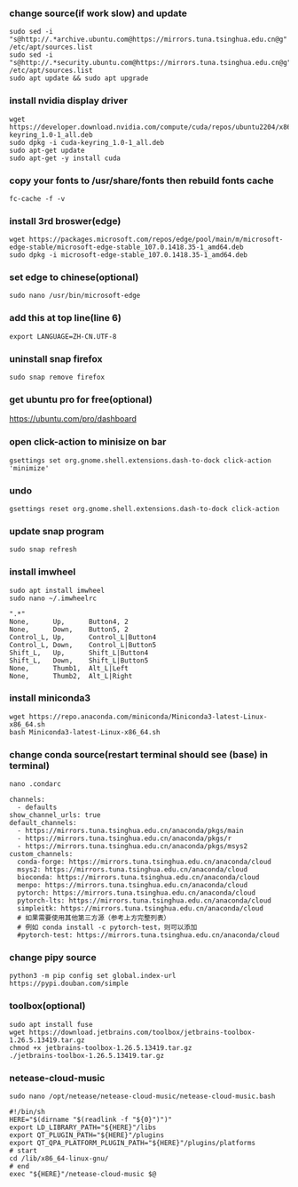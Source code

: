### change source(if work slow) and update 
```ubuntu
sudo sed -i "s@http://.*archive.ubuntu.com@https://mirrors.tuna.tsinghua.edu.cn@g" /etc/apt/sources.list
sudo sed -i "s@http://.*security.ubuntu.com@https://mirrors.tuna.tsinghua.edu.cn@g" /etc/apt/sources.list
sudo apt update && sudo apt upgrade
```

### install nvidia display driver
```ubuntu
wget https://developer.download.nvidia.com/compute/cuda/repos/ubuntu2204/x86_64/cuda-keyring_1.0-1_all.deb
sudo dpkg -i cuda-keyring_1.0-1_all.deb
sudo apt-get update
sudo apt-get -y install cuda
```

### copy your fonts to /usr/share/fonts then rebuild fonts cache
```ubuntu
fc-cache -f -v
```

### install 3rd broswer(edge)
```ubuntu
wget https://packages.microsoft.com/repos/edge/pool/main/m/microsoft-edge-stable/microsoft-edge-stable_107.0.1418.35-1_amd64.deb
sudo dpkg -i microsoft-edge-stable_107.0.1418.35-1_amd64.deb
```

### set edge to chinese(optional)
```ubuntu
sudo nano /usr/bin/microsoft-edge
```
### add this at top line(line 6)
```ubuntu
export LANGUAGE=ZH-CN.UTF-8
```

### uninstall snap firefox
```ubuntu
sudo snap remove firefox
```
### get ubuntu pro for free(optional)
https://ubuntu.com/pro/dashboard

### open click-action to minisize on bar
```ubuntu
gsettings set org.gnome.shell.extensions.dash-to-dock click-action 'minimize'
```
### undo
```ubuntu
gsettings reset org.gnome.shell.extensions.dash-to-dock click-action
```

### update snap program
```ubuntu
sudo snap refresh
```

### install imwheel
```ubuntu
sudo apt install imwheel
sudo nano ~/.imwheelrc
```

```ubuntu
".*"
None,      Up,      Button4, 2
None,      Down,    Button5, 2
Control_L, Up,      Control_L|Button4
Control_L, Down,    Control_L|Button5
Shift_L,   Up,      Shift_L|Button4
Shift_L,   Down,    Shift_L|Button5
None,      Thumb1,  Alt_L|Left
None,      Thumb2,  Alt_L|Right
```
### install miniconda3
```ubuntu
wget https://repo.anaconda.com/miniconda/Miniconda3-latest-Linux-x86_64.sh
bash Miniconda3-latest-Linux-x86_64.sh
```

### change conda source(restart terminal should see (base) in terminal)
```ubuntu
nano .condarc
```
```ubuntu
channels:
  - defaults
show_channel_urls: true
default_channels:
  - https://mirrors.tuna.tsinghua.edu.cn/anaconda/pkgs/main
  - https://mirrors.tuna.tsinghua.edu.cn/anaconda/pkgs/r
  - https://mirrors.tuna.tsinghua.edu.cn/anaconda/pkgs/msys2
custom_channels:
  conda-forge: https://mirrors.tuna.tsinghua.edu.cn/anaconda/cloud
  msys2: https://mirrors.tuna.tsinghua.edu.cn/anaconda/cloud
  bioconda: https://mirrors.tuna.tsinghua.edu.cn/anaconda/cloud
  menpo: https://mirrors.tuna.tsinghua.edu.cn/anaconda/cloud
  pytorch: https://mirrors.tuna.tsinghua.edu.cn/anaconda/cloud
  pytorch-lts: https://mirrors.tuna.tsinghua.edu.cn/anaconda/cloud
  simpleitk: https://mirrors.tuna.tsinghua.edu.cn/anaconda/cloud
  # 如果需要使用其他第三方源（参考上方完整列表）
  # 例如 conda install -c pytorch-test，则可以添加
  #pytorch-test: https://mirrors.tuna.tsinghua.edu.cn/anaconda/cloud
```

### change pipy source
```ubuntu
python3 -m pip config set global.index-url https://pypi.douban.com/simple
```

### toolbox(optional)
```ubuntu
sudo apt install fuse
wget https://download.jetbrains.com/toolbox/jetbrains-toolbox-1.26.5.13419.tar.gz
chmod +x jetbrains-toolbox-1.26.5.13419.tar.gz
./jetbrains-toolbox-1.26.5.13419.tar.gz
```
### netease-cloud-music
```ubuntu
sudo nano /opt/netease/netease-cloud-music/netease-cloud-music.bash
```

```ubuntu
#!/bin/sh
HERE="$(dirname "$(readlink -f "${0}")")"
export LD_LIBRARY_PATH="${HERE}"/libs
export QT_PLUGIN_PATH="${HERE}"/plugins 
export QT_QPA_PLATFORM_PLUGIN_PATH="${HERE}"/plugins/platforms
# start
cd /lib/x86_64-linux-gnu/ 
# end
exec "${HERE}"/netease-cloud-music $@
```


